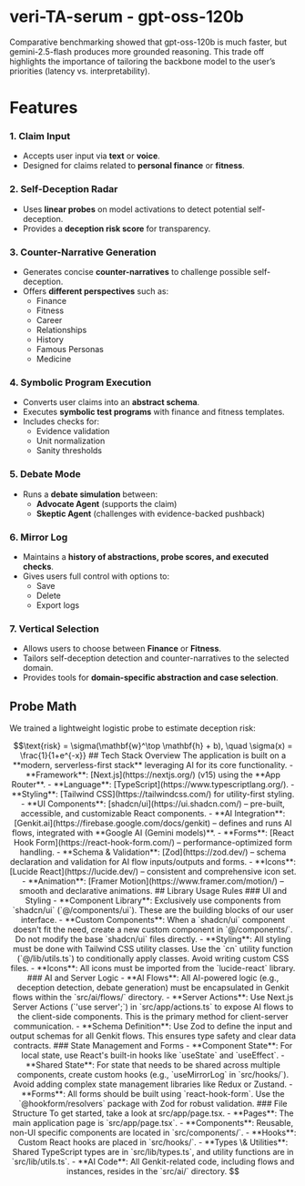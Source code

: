 # veri-TA-serum - gpt-oss-120b

Comparative benchmarking showed that gpt-oss-120b is much faster,  but gemini-2.5-flash produces more grounded reasoning. This trade off highlights the importance of tailoring the backbone model to the user’s priorities (latency vs. interpretability).

# Features
### 1. Claim Input
- Accepts user input via **text** or **voice**.  
- Designed for claims related to **personal finance** or **fitness**.  

### 2. Self-Deception Radar
- Uses **linear probes** on model activations to detect potential self-deception.  
- Provides a **deception risk score** for transparency.  

### 3. Counter-Narrative Generation
- Generates concise **counter-narratives** to challenge possible self-deception.  
- Offers **different perspectives** such as:  
  - Finance  
  - Fitness
  - Career
  - Relationships  
  - History
  - Famous Personas
  - Medicine

### 4. Symbolic Program Execution
- Converts user claims into an **abstract schema**.  
- Executes **symbolic test programs** with finance and fitness templates.  
- Includes checks for:  
  - Evidence validation  
  - Unit normalization  
  - Sanity thresholds  

### 5. Debate Mode
- Runs a **debate simulation** between:  
  - **Advocate Agent** (supports the claim)  
  - **Skeptic Agent** (challenges with evidence-backed pushback)  

### 6. Mirror Log
- Maintains a **history of abstractions, probe scores, and executed checks**.  
- Gives users full control with options to:  
  - Save  
  - Delete  
  - Export logs  

### 7. Vertical Selection
- Allows users to choose between **Finance** or **Fitness**.  
- Tailors self-deception detection and counter-narratives to the selected domain.  
- Provides tools for **domain-specific abstraction and case selection**.  

## Probe Math
We trained a lightweight logistic probe to estimate deception risk:

```math
\text{risk} = \sigma(\mathbf{w}^\top \mathbf{h} + b), 
\quad 
\sigma(x) = \frac{1}{1+e^{-x}}

## Tech Stack Overview

The application is built on a **modern, serverless-first stack** leveraging AI for its core functionality.

- **Framework**: [Next.js](https://nextjs.org/) (v15) using the **App Router**.  
- **Language**: [TypeScript](https://www.typescriptlang.org/).  
- **Styling**: [Tailwind CSS](https://tailwindcss.com/) for utility-first styling.  
- **UI Components**: [shadcn/ui](https://ui.shadcn.com/) – pre-built, accessible, and customizable React components.  
- **AI Integration**: [Genkit.ai](https://firebase.google.com/docs/genkit) – defines and runs AI flows, integrated with **Google AI (Gemini models)**.  
- **Forms**: [React Hook Form](https://react-hook-form.com/) – performance-optimized form handling.  
- **Schema & Validation**: [Zod](https://zod.dev/) – schema declaration and validation for AI flow inputs/outputs and forms.  
- **Icons**: [Lucide React](https://lucide.dev/) – consistent and comprehensive icon set.  
- **Animation**: [Framer Motion](https://www.framer.com/motion/) – smooth and declarative animations.  

## Library Usage Rules

### UI and Styling

- **Component Library**: Exclusively use components from `shadcn/ui` (`@/components/ui`). These are the building blocks of our user interface.
- **Custom Components**: When a `shadcn/ui` component doesn't fit the need, create a new custom component in `@/components/`. Do not modify the base `shadcn/ui` files directly.
- **Styling**: All styling must be done with Tailwind CSS utility classes. Use the `cn` utility function (`@/lib/utils.ts`) to conditionally apply classes. Avoid writing custom CSS files.
- **Icons**: All icons must be imported from the `lucide-react` library.


### AI and Server Logic

- **AI Flows**: All AI-powered logic (e.g., deception detection, debate generation) must be encapsulated in Genkit flows within the `src/ai/flows/` directory.
- **Server Actions**: Use Next.js Server Actions (`'use server';`) in `src/app/actions.ts` to expose AI flows to the client-side components. This is the primary method for client-server communication.
- **Schema Definition**: Use Zod to define the input and output schemas for all Genkit flows. This ensures type safety and clear data contracts.


### State Management and Forms

- **Component State**: For local state, use React's built-in hooks like `useState` and `useEffect`.
- **Shared State**: For state that needs to be shared across multiple components, create custom hooks (e.g., `useMirrorLog` in `src/hooks/`). Avoid adding complex state management libraries like Redux or Zustand.
- **Forms**: All forms should be built using `react-hook-form`. Use the `@hookform/resolvers` package with Zod for robust validation.


### File Structure
To get started, take a look at src/app/page.tsx.

- **Pages**: The main application page is `src/app/page.tsx`.
- **Components**: Reusable, non-UI specific components are located in `src/components/`.
- **Hooks**: Custom React hooks are placed in `src/hooks/`.
- **Types \& Utilities**: Shared TypeScript types are in `src/lib/types.ts`, and utility functions are in `src/lib/utils.ts`.
- **AI Code**: All Genkit-related code, including flows and instances, resides in the `src/ai/` directory.


